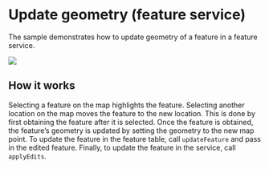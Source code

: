 # Update geometry (feature service)

The sample demonstrates how to update geometry of a feature in a feature
service.

![](screenshot.png)

## How it works

Selecting a feature on the map highlights the feature. Selecting another
location on the map moves the feature to the new location. This is done
by first obtaining the feature after it is selected. Once the feature is
obtained, the feature’s geometry is updated by setting the geometry to
the new map point. To update the feature in the feature table, call
`updateFeature` and pass in the edited feature. Finally, to update the
feature in the service, call `applyEdits`.
